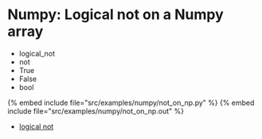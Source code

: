 # Numpy: Logical not on a Numpy array

* logical_not
* not
* True
* False
* bool

{% embed include file="src/examples/numpy/not_on_np.py" %}
{% embed include file="src/examples/numpy/not_on_np.out" %}

* [logical not](https://docs.scipy.org/doc/numpy/reference/generated/numpy.logical_not.html)


